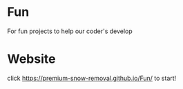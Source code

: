 # Fun
For fun projects to help our coder's develop
# Website
click https://premium-snow-removal.github.io/Fun/ to start!
